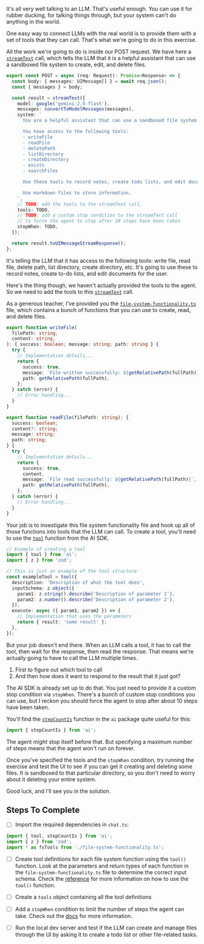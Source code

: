 It's all very well talking to an LLM. That's useful enough. You can use it for rubber ducking, for talking things through, but your system can't do anything in the world.

One easy way to connect LLMs with the real world is to provide them with a set of tools that they can call. That's what we're going to do in this exercise.

All the work we're going to do is inside our POST request. We have here a [`streamText`](./api/chat.ts) call, which tells the LLM that it is a helpful assistant that can use a sandboxed file system to create, edit, and delete files.

```ts
export const POST = async (req: Request): Promise<Response> => {
  const body: { messages: UIMessage[] } = await req.json();
  const { messages } = body;

  const result = streamText({
    model: google('gemini-2.5-flash'),
    messages: convertToModelMessages(messages),
    system: `
      You are a helpful assistant that can use a sandboxed file system to create, edit and delete files.

      You have access to the following tools:
      - writeFile
      - readFile
      - deletePath
      - listDirectory
      - createDirectory
      - exists
      - searchFiles

      Use these tools to record notes, create todo lists, and edit documents for the user.

      Use markdown files to store information.
    `,
    // TODO: add the tools to the streamText call,
    tools: TODO,
    // TODO: add a custom stop condition to the streamText call
    // to force the agent to stop after 10 steps have been taken
    stopWhen: TODO,
  });

  return result.toUIMessageStreamResponse();
};
```

It's telling the LLM that it has access to the following tools: write file, read file, delete path, list directory, create directory, etc. It's going to use these to record notes, create to-do lists, and edit documents for the user.

Here's the thing though, we haven't actually provided the tools to the agent. So we need to add the tools to this [`streamText`](./api/chat.ts) call.

As a generous teacher, I've provided you the [`file-system-functionality.ts`](./api/file-system-functionality.ts) file, which contains a bunch of functions that you can use to create, read, and delete files.

```ts
export function writeFile(
  filePath: string,
  content: string,
): { success: boolean; message: string; path: string } {
  try {
    // Implementation details...
    return {
      success: true,
      message: `File written successfully: ${getRelativePath(fullPath)}`,
      path: getRelativePath(fullPath),
    };
  } catch (error) {
    // Error handling...
  }
}

export function readFile(filePath: string): {
  success: boolean;
  content?: string;
  message: string;
  path: string;
} {
  try {
    // Implementation details...
    return {
      success: true,
      content,
      message: `File read successfully: ${getRelativePath(fullPath)}`,
      path: getRelativePath(fullPath),
    };
  } catch (error) {
    // Error handling...
  }
}
```

Your job is to investigate this file system functionality file and hook up all of those functions into tools that the LLM can call. To create a tool, you'll need to use the [`tool`](./api/chat.ts) function from the AI SDK.

```ts
// Example of creating a tool
import { tool } from 'ai';
import { z } from 'zod';

// This is just an example of the tool structure
const exampleTool = tool({
  description: 'Description of what the tool does',
  inputSchema: z.object({
    param1: z.string().describe('Description of parameter 1'),
    param2: z.number().describe('Description of parameter 2'),
  }),
  execute: async ({ param1, param2 }) => {
    // Implementation that uses the parameters
    return { result: 'some result' };
  },
});
```

But your job doesn't end there. When an LLM calls a tool, it has to call the tool, then wait for the response, then read the response. That means we're actually going to have to call the LLM multiple times.

1. First to figure out which tool to call
2. And then how does it want to respond to the result that it just got?

The AI SDK is already set up to do that. You just need to provide it a custom stop condition via `stopWhen`. There's a bunch of custom stop conditions you can use, but I reckon you should force the agent to stop after about 10 steps have been taken.

You'll find the [`stepCountIs`](./api/chat.ts) function in the `ai` package quite useful for this:

```ts
import { stepCountIs } from 'ai';
```

The agent _might_ stop itself before that. But specifying a maximum number of steps means that the agent won't run on forever.

Once you've specified the tools and the `stopWhen` condition, try running the exercise and test the UI to see if you can get it creating and deleting some files. It is sandboxed to that particular directory, so you don't need to worry about it deleting your entire system.

Good luck, and I'll see you in the solution.

## Steps To Complete

- [ ] Import the required dependencies in `chat.ts`:

```ts
import { tool, stepCountIs } from 'ai';
import { z } from 'zod';
import * as fsTools from './file-system-functionality.ts';
```

- [ ] Create tool definitions for each file system function using the `tool()` function. Look at the parameters and return types of each function in the `file-system-functionality.ts` file to determine the correct input schema. Check the [reference](/exercises/99-reference/99.7-defining-tools/explainer/readme.md) for more information on how to use the `tool()` function.

- [ ] Create a `tools` object containing all the tool definitions

- [ ] Add a `stopWhen` condition to limit the number of steps the agent can take. Check out the [docs](https://ai-sdk.dev/docs/ai-sdk-core/tools-and-tool-calling#multi-step-calls-using-stopwhen) for more information.

- [ ] Run the local dev server and test if the LLM can create and manage files through the UI by asking it to create a todo list or other file-related tasks.
